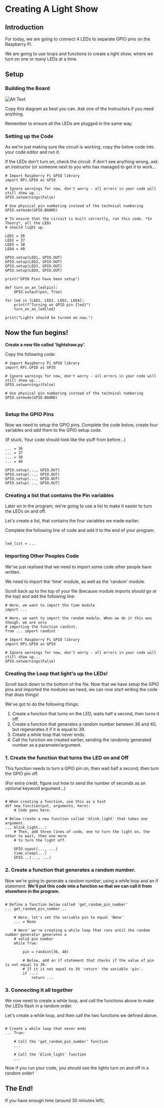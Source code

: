 # Creating A Light Show

## Introduction

For today, we are going to connect 4 LEDs to separate GPIO pins on the Raspberry Pi.

We are going to use loops and functions to create a light show, where we turn on one or many LEDs at
a time.


## Setup

### Building the Board

![Alt Text](./images/multipleLEDs.png?raw=true)

Copy this diagram as best you can. Ask one of the Instructors if you need anything.

Remember to ensure all the LEDs are plugged in the same way.

### Setting up the Code

As we're just making sure the circuit is working, copy the below code into your code editor and
run it.

If the LEDs don't turn on, check the circuit. If don't see anything wrong, ask an instructor
(or someone next to you who has managed to get it to work...


```python3
# Import Raspberry Pi GPIO library
import RPi.GPIO as GPIO 

# Ignore warnings for now, don't worry - all errors in your code will still show up...
GPIO.setwarnings(False) 

# Use physical pin numbering instead of the technical numbering
GPIO.setmode(GPIO.BOARD)
 
# To ensure that the circuit is built correctly, run this code. *In Theory*, all the LEDs
# should light up.

LED1 = 36
LED2 = 37
LED3 = 38
LED4 = 40

GPIO.setup(LED1, GPIO.OUT)
GPIO.setup(LED2, GPIO.OUT)
GPIO.setup(LED3, GPIO.OUT)
GPIO.setup(LED4, GPIO.OUT)

print("GPIO Pins have been setup")

def turn_on_an_led(pin):
    GPIO.output(pin, True)

for led in [LED1, LED2, LED3, LED4]:
    print(f"Turning on GPIO pin {led}")
    turn_on_an_led(led)

print("Lights should be turned on now.")

```

## Now the fun begins!

**Create a new file called 'lightshow.py'.**

Copy the following code:

```python3
# Import Raspberry Pi GPIO library
import RPi.GPIO as GPIO 

# Ignore warnings for now, don't worry - all errors in your code will still show up...
GPIO.setwarnings(False) 

# Use physical pin numbering instead of the technical numbering
GPIO.setmode(GPIO.BOARD)
 
```

### Setup the GPIO Pins

Now we need to setup the GPIO pins. Complete the code below, create four variables and add them to
the GPIO setup code.

(If stuck, Your code should look like the stuff from before...)

```python3
... = 36
... = 37
... = 38
... = 40

GPIO.setup(..., GPIO.OUT)
GPIO.setup(..., GPIO.OUT)
GPIO.setup(..., GPIO.OUT)
GPIO.setup(..., GPIO.OUT)

```

### Creating a list that contains the Pin variables

Later on in the program, we're going to use a list to make it easier to turn the LEDs on and off.

Let's create a list, that contains the four variables we made earlier.

Complete the following line of code and add it to the end of your program.

```python3

led_list = ...

```

### Importing Other Peoples Code

We've just realised that we need to import some code other people have written.

We need to import the 'time' module, as well as the 'random' module.

Scroll back up to the top of your file (because module imports *should* go at the top) and add the
following line:

```python3
# Here, we want to import the time module
import ...

# Here, we want to import the random module. When we do it this was though, we are only
# importing the function randint.
from ... import randint 

# Import Raspberry Pi GPIO library
import RPi.GPIO as GPIO 

# Ignore warnings for now, don't worry - all errors in your code will still show up...
GPIO.setwarnings(False) 

```

### Creating the Loop that light's up the LEDs!

Scroll back down to the bottom of the file. Now that we have setup the GPIO pins and imported the
modules we need, we can now start writing the code that does things!

We've got to do the following things:

1. Create a function that turns on the LED, waits half a second, then turns it off.
2. Create a function that generates a random number between 36 and 40, but regenerates it if it
   is equal to 39.
3. Create a while loop that never ends.
4. Call the function we created earlier, sending the randomly generated number as a
   parameter/argument.

### 1. Create the function that turns the LED on and Off

This function needs to turn a GPIO pin on, then wait half a second, then turn the GPIO pin off.

(For extra credit, figure out how to send the number of seconds as an optional keyword
argument...)

```python3

# When creating a function, use this as a hint
def new_function(put, arguments, here):
    # Code goes here.

# Below create a new function called 'blink_light' that takes one argument.
... blink_light...:
    # Then, add three lines of code, one to turn the light on, the other to wait, then one more
    # to turn the light off.

    GPIO.ouput(..., ...)
    time.sleep(...)
    GPIO...(..., ...)

```

### 2. Create a function that generates a random number.

Now we're going to generate a random number, using a while loop and an if statement. **We'll put this
code into a function so that we can call it from elsewhere in the program.**

```python3

# Define a function below called 'get_random_pin_number'
... get_random_pin_number...
    
    # Here, let's set the variable pin to equal 'None'
    ... = None

    # Here' we're creating a while loop that runs until the random number generator generates a
    # valid pin number
    while True:
    
        pin = randint(36, 40)

        # Below, add an if statement that checks if the value of pin is not equal to 39.
        # If it is not equal to 39 'return' the variable 'pin'.
        if ...:
            return ...

```


### 3. Connecting it all together

We now need to create a while loop, and call the functions above to make the LEDs flash in a random
order.

Let's create a while loop, and then call the two functions we defined above.

```python3

# Create a while loop that never ends
... True:
    
    # Call the 'get_random_pin_number' function
    ...

    # Call the 'blink_light' function
    ...

```

Now if you run your code, you should see the lights turn on and off in a random order!




## The End!

If you have enough time (around 30 minutes left), 








